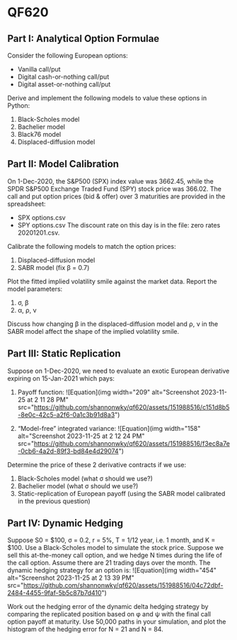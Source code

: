 # QF620

## Part I: Analytical Option Formulae
Consider the following European options:
- Vanilla call/put
- Digital cash-or-nothing call/put
- Digital asset-or-nothing call/put

Derive and implement the following models to value these options in Python:
1. Black-Scholes model
2. Bachelier model
3. Black76 model
4. Displaced-diffusion model

## Part II: Model Calibration
On 1-Dec-2020, the S&P500 (SPX) index value was 3662.45, while the SPDR S&P500 Exchange Traded Fund (SPY) stock price was 366.02. The call and put option prices (bid & offer) over 3 maturities are provided in the spreadsheet:
- SPX options.csv
- SPY options.csv
The discount rate on this day is in the file: zero rates 20201201.csv.

Calibrate the following models to match the option prices:
1. Displaced-diffusion model
2. SABR model (fix β = 0.7)

Plot the fitted implied volatility smile against the market data. Report the model parameters:
1. σ, β
2. α, ρ, ν

Discuss how changing β in the displaced-diffusion model and ρ, ν in the SABR model affect the shape of the implied volatility smile.

## Part III: Static Replication
Suppose on 1-Dec-2020, we need to evaluate an exotic European derivative expiring on 15-Jan-2021 which pays:
1. Payoff function:
   ![Equation](img width="209" alt="Screenshot 2023-11-25 at 2 11 28 PM" src="https://github.com/shannonwky/qf620/assets/151988516/c151d8b5-8e0c-42c5-a2f6-0a1c3b91d8a3")

2. “Model-free” integrated variance:
   ![Equation](img width="158" alt="Screenshot 2023-11-25 at 2 12 24 PM" src="https://github.com/shannonwky/qf620/assets/151988516/f3ec8a7e-0cb6-4a2d-89f3-bd84e4d29074")

Determine the price of these 2 derivative contracts if we use:
1. Black-Scholes model (what σ should we use?)
2. Bachelier model (what σ should we use?)
3. Static-replication of European payoff (using the SABR model calibrated in the previous question)

## Part IV: Dynamic Hedging
Suppose S0 = $100, σ = 0.2, r = 5%, T = 1/12 year, i.e. 1 month, and K = $100. Use a Black-Scholes model to simulate the stock price. Suppose we sell this at-the-money call option, and we hedge N times during the life of the call option. Assume there are 21 trading days over the month. The dynamic hedging strategy for an option is:
   ![Equation](img width="454" alt="Screenshot 2023-11-25 at 2 13 39 PM" src="https://github.com/shannonwky/qf620/assets/151988516/04c72dbf-2484-4455-9faf-5b5c87b7d410")

Work out the hedging error of the dynamic delta hedging strategy by comparing the replicated position based on φ and ψ with the final call option payoff at maturity. Use 50,000 paths in your simulation, and plot the histogram of the hedging error for N = 21 and N = 84.

